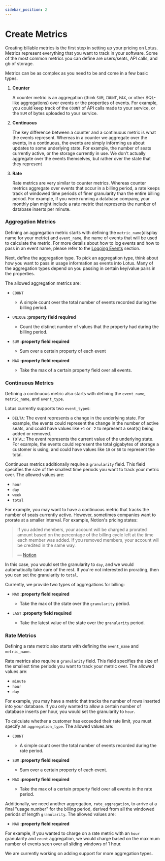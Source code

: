 ```yaml
---
sidebar_position: 2
---
```


# Create Metrics

Creating billable metrics is the first step in setting up your pricing on Lotus. Metrics represent everything that you want to track in your software. Some of the most common metrics you can define are users/seats, API calls, and gb of storage.

Metrics can be as complex as you need to be and come in a few basic types.

1. **Counter**

   A counter metric is an aggregation (think `SUM`, `COUNT`, `MAX`, or other SQL-like aggregations) over events or the properties of events. For example, you could keep track of the `COUNT` of API calls made to your service, or the `SUM` of bytes uploaded to your service.

2. **Continuous**

   The key difference between a counter and a continuous metric is what the events represent. Whereas in a counter we aggregate over the events, in a continuous, the events are simply informing us about updates to some underlying state. For example, the number of seats currently active, or the storage currently in use. We don't actually aggregate over the events themselves, but rather over the state that they represent

3. **Rate**

   Rate metrics are very similar to counter metrics. Whereas counter metrics aggregate over events that occur in a billing period, a rate keeps track of windowed time periods of finer granularity than the entire billing period. For example, if you were running a database company, your monthly plan might include a rate metric that represents the number of database inserts per minute.

### Aggregation Metrics

Defining an aggregation metric starts with defining the `metric_name`(display name for your metric) and `event_name`, the name of events that will be used to calculate the metric. For more details about how to log events and how to pass in an event name, please refer to the [Logging Events](./logging-events.mdx) section.

Next, define the aggregation type. To pick an aggregation type, think about how you want to pass in usage information as events into Lotus. Many of the aggregation types depend on you passing in certain key/value pairs in the properties.

The allowed aggregation metrics are:

<p>

- <code>COUNT</code>

  - A simple count over the total number of events recorded during the billing period.

- <code>UNIQUE</code> <b>:property field required </b>

  - Count the distinct number of values that the property had during the billing period.

- <code>SUM</code> <b>:property field required </b>

  - Sum over a certain property of each event

- <code>MAX</code> <b>:property field required </b>

  - Take the max of a certain property field over all events.

</p>

### Continuous Metrics

<p>

Defining a continuous metric also starts with defining the <code>event_name</code>, <code>metric_name</code>, and <code>event_type</code>.

Lotus currently supports two <code>event_type</code>s:

- <code>DELTA</code>: The event represents a change in the underlying state. For example, the events could represent the change in the number of active seats, and could have values like <code>+1</code> or <code>-2</code> to represent a seat(s) being added or removed.
- <code>TOTAL</code>: The event represents the current value of the underlying state. For example, the events could represent the total gigabytes of storage a customer is using, and could have values like <code>10</code> or <code>50</code> to represent the total.

Continuous metrics additionally require a <code>granularity</code> field. This field specifies the size of the smallest time periods you want to track your metric over. The allowed values are:

- <code>hour</code>
- <code>day</code>
- <code>week</code>
- <code>total</code>

For example, you may want to have a continuous metric that tracks the number of seats currently active. However, sometimes companies want to prorate at a smaller interval. For example, Notion's pricing states:

> If you added members, your account will be charged a prorated amount based on the percentage of the billing cycle left at the time each member was added. If you removed members, your account will be credited in the same way.
>
> — [Notion](https://www.notion.so/pricing)

In this case, you would set the granularity to <code>day</code>, and we would automatically take care of the rest. If you're not interested in prorating, then you can set the granularity to <code>total</code>.

Currently, we provide two types of aggregations for billing:

- <code>MAX</code> <b>:property field required </b>

  - Take the max of the state over the <code>granularity</code> period.

- <code>LAST</code> <b>:property field required </b>

  - Take the latest value of the state over the <code>granularity</code> period.

</p>

### Rate Metrics

<p>

Defining a rate metric also starts with defining the <code>event_name</code> and <code>metric_name</code>.

Rate metrics also require a <code>granularity</code> field. This field specifies the size of the smallest time periods you want to track your metric over. The allowed values are:

- <code>minute</code>
- <code>hour</code>
- <code>day</code>

For example, you may have a metric that tracks the number of rows inserted into your database. If you only wanted to allow a certain number of database inserts per hour, you would set the granularity to <code>hour</code>.

To calculate whether a customer has exceeded their rate limit, you must specify an <code>aggregation_type</code>. The allowed values are:

- <code>COUNT</code>

  - A simple count over the total number of events recorded during the rate period.

- <code>SUM</code> <b>:property field required </b>

  - Sum over a certain property of each event.

- <code>MAX</code> <b>:property field required </b>

  - Take the max of a certain property field over all events in the rate period.

Additionally, we need another aggregation, <code>rate_aggregation</code>, to arrive at a final "usage number" for the billing period, derived from all the windowed periods of length `granularity`. The allowed values are:

- <code>MAX</code> <b>:property field required </b>

For example, if you wanted to charge on a rate metric with an `hour` granularity and `count` aggregation, we would charge based on the maximum number of events seen over all sliding windows of 1 hour.

We are currently working on adding support for more aggregation types.

</p>
